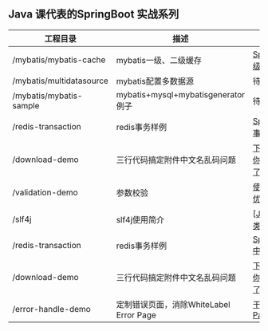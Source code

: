 ## Java 课代表的SpringBoot 实战系列

| 工程目录                 | 描述                                    | 文章                                                         |
| ------------------------ | --------------------------------------- | ------------------------------------------------------------ |
| /mybatis/mybatis-cache   | mybatis一级、二级缓存                   | [SpringBoot+Mybatis一级缓存和二级缓存详解](https://www.cnblogs.com/zhengxl5566/p/11868656.html) |
| /mybatis/multidatasource | mybatis配置多数据源                     | 待完善                                                       |
| /mybatis/mybatis-sample  | mybatis+mysql+mybatisgenerator例子      | 待完善                                                       |
| /redis-transaction       | redis事务样例                           | [SpringBoot中使用redis事务](https://www.cnblogs.com/zhengxl5566/p/12028293.html) |
| /download-demo           | 三行代码搞定附件中文名乱码问题          | [下载的附件名总乱码？你该去读一下 RFC 文档了！](https://www.cnblogs.com/zhengxl5566/p/13492602.html) |
| /validation-demo         | 参数校验                                | [使用Spring Validation优雅地校验参数](https://www.cnblogs.com/zhengxl5566/p/13398546.html) |
| /slf4j                   | slf4j使用简介                           | [[JAVA\]SLF4J及其实现类框架使用简介](https://www.cnblogs.com/zhengxl5566/p/12301919.html) |
| /redis-transaction       | redis事务样例                           | [SpringBoot\]SpringBoot中使用redis事务](https://www.cnblogs.com/zhengxl5566/p/12028293.html) |
| /download-demo           | 三行代码搞定附件中文名乱码问题          | [下载的附件名总乱码？你该去读一下 RFC 文档了！](https://www.cnblogs.com/zhengxl5566/p/13492602.html) |
| /error-handle-demo       | 定制错误页面，消除WhiteLabel Error Page | [干掉 WhiteLabel Error Page](https://segmentfault.com/a/1190000025128752) |
